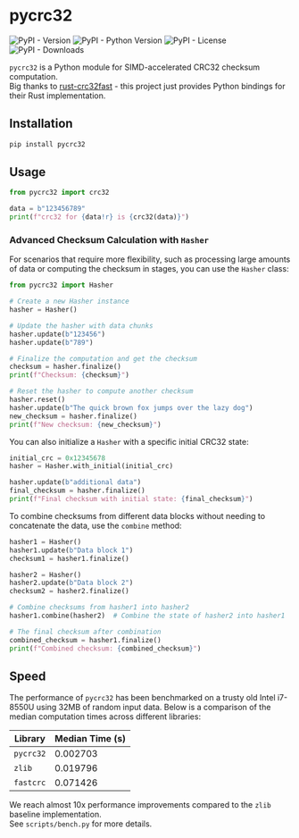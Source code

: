 # pycrc32
![PyPI - Version](https://img.shields.io/pypi/v/pycrc32)
![PyPI - Python Version](https://img.shields.io/pypi/pyversions/pycrc32)
![PyPI - License](https://img.shields.io/pypi/l/pycrc32)
![PyPI - Downloads](https://img.shields.io/pypi/dm/pycrc32)


`pycrc32` is a Python module for SIMD-accelerated CRC32 checksum computation.  
Big thanks to [rust-crc32fast](https://github.com/srijs/rust-crc32fast) - this project just provides Python bindings for their Rust implementation.

## Installation
```sh
pip install pycrc32
```

## Usage
```python
from pycrc32 import crc32

data = b"123456789"
print(f"crc32 for {data!r} is {crc32(data)}")
```

### Advanced Checksum Calculation with `Hasher`
For scenarios that require more flexibility, such as processing large amounts of data or computing the checksum in stages, you can use the `Hasher` class:
```python
from pycrc32 import Hasher

# Create a new Hasher instance
hasher = Hasher()

# Update the hasher with data chunks
hasher.update(b"123456")
hasher.update(b"789")

# Finalize the computation and get the checksum
checksum = hasher.finalize()
print(f"Checksum: {checksum}")

# Reset the hasher to compute another checksum
hasher.reset()
hasher.update(b"The quick brown fox jumps over the lazy dog")
new_checksum = hasher.finalize()
print(f"New checksum: {new_checksum}")
```

You can also initialize a `Hasher` with a specific initial CRC32 state:
```python
initial_crc = 0x12345678
hasher = Hasher.with_initial(initial_crc)

hasher.update(b"additional data")
final_checksum = hasher.finalize()
print(f"Final checksum with initial state: {final_checksum}")
```

To combine checksums from different data blocks without needing to concatenate the data, use the `combine` method:
```python
hasher1 = Hasher()
hasher1.update(b"Data block 1")
checksum1 = hasher1.finalize()

hasher2 = Hasher()
hasher2.update(b"Data block 2")
checksum2 = hasher2.finalize()

# Combine checksums from hasher1 into hasher2
hasher1.combine(hasher2)  # Combine the state of hasher2 into hasher1

# The final checksum after combination
combined_checksum = hasher1.finalize()
print(f"Combined checksum: {combined_checksum}")
```

## Speed
The performance of `pycrc32` has been benchmarked on a trusty old Intel i7-8550U using 32MB of random input data. Below is a comparison of the median computation times across different libraries:

| Library   | Median Time (s) |
|-----------|-----------------|
| `pycrc32` | 0.002703        |
| `zlib`    | 0.019796        |
| `fastcrc` | 0.071426        |

We reach almost 10x performance improvements compared to the `zlib` baseline implementation.  
See `scripts/bench.py` for more details.
